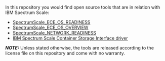 In this repository you would find open source tools that are in relation with IBM Spectrum Scale:

 - [SpectrumScale_ECE_OS_READINESS](https://github.com/IBM/SpectrumScale_ECE_OS_READINESS)
 - [SpectrumScale_ECE_OS_OVERVIEW](https://github.com/IBM/SpectrumScale_ECE_OS_OVERVIEW)
 - [SpectrumScale_NETWORK_READINESS](https://github.com/IBM/SpectrumScale_NETWORK_READINESS)
 - [IBM Spectrum Scale Container Storage Interface driver](https://github.com/IBM/ibm-spectrum-scale-csi-driver)

 ***NOTE:*** Unless stated otherwise, the tools are released according to the license file on this repository and come with no warranty.
